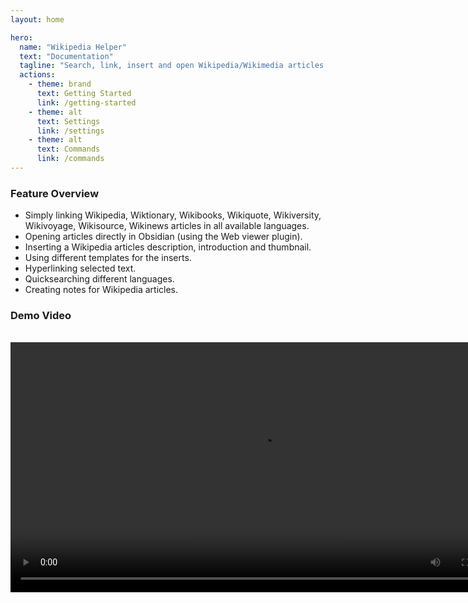 ```yaml
---
layout: home

hero:
  name: "Wikipedia Helper"
  text: "Documentation"
  tagline: "Search, link, insert and open Wikipedia/Wikimedia articles directly from the app."
  actions:
    - theme: brand
      text: Getting Started
      link: /getting-started
    - theme: alt
      text: Settings
      link: /settings
    - theme: alt
      text: Commands
      link: /commands
---
```


### Feature Overview

- Simply linking Wikipedia, Wiktionary, Wikibooks, Wikiquote, Wikiversity, Wikivoyage, Wikisource, Wikinews articles in all available languages.
- Opening articles directly in Obsidian (using the Web viewer plugin).
- Inserting a Wikipedia articles description, introduction and thumbnail.
- Using different templates for the inserts.
- Hyperlinking selected text.
- Quicksearching different languages.
- Creating notes for Wikipedia articles.

### Demo Video

<br/>

<video style="width:800px" controls>
<source src="/demo.mp4" type="video/mp4"/>
</video>
